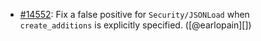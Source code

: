 * [#14552](https://github.com/rubocop/rubocop/issues/14552): Fix a false positive for `Security/JSONLoad` when `create_additions` is explicitly specified. ([@earlopain][])
